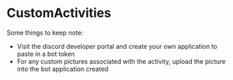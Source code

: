 # CustomActivities

Some things to keep note: 

- Visit the discord developer portal and create your own application to paste in a bot token
- For any custom pictures associated with the activity, upload the picture into the bot application created 
